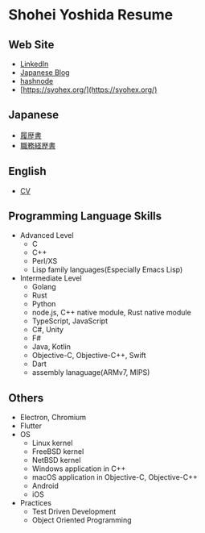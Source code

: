 # Shohei Yoshida Resume

## Web Site

- [LinkedIn](https://www.linkedin.com/in/shohei-yoshida-3b7bb364/)
- [Japanese Blog](https://syohex.hatenablog.com/)
- [hashnode](https://syohex.hashnode.dev/)
- [https://syohex.org/](https://syohex.org/)

## Japanese

- [履歴書](ja/personal_history.md)
- [職務経歴書](ja/resume.md)

## English

- [CV](en/cv.md)

## Programming Language Skills

- Advanced Level
  - C
  - C++
  - Perl/XS
  - Lisp family languages(Especially Emacs Lisp)
- Intermediate Level
  - Golang
  - Rust
  - Python
  - node.js, C++ native module, Rust native module
  - TypeScript, JavaScript
  - C#, Unity
  - F#
  - Java, Kotlin
  - Objective-C, Objective-C++, Swift
  - Dart
  - assembly lanaguage(ARMv7, MIPS)

## Others

- Electron, Chromium
- Flutter
- OS
  - Linux kernel
  - FreeBSD kernel
  - NetBSD kernel
  - Windows application in C++
  - macOS application in Objective-C, Objective-C++
  - Android
  - iOS
- Practices
  - Test Driven Development
  - Object Oriented Programming
